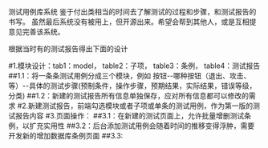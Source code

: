 测试用例库系统
鉴于付出类相当的时间去了解测试的过程和步骤，和测试报告的书写。
虽然最后系统没有被用上，但开源出来。希望会帮到其他人，或是互相提意见完善该系统。


根据当时有的测试报告得出下面的设计


#1.模块设计：tab1：model， table2：子项， table3：条例， table4：测试报告
    ##1.1：将一条条测试用例分成三个模块，例如 按钮--哪种按钮（退出、攻击、等）--具体的测试步骤(预制条件，操作步骤，预期结果，实际结果，错误等级，分类)
    ##1.2：新建的测试报告所有信息单独保存，应对所有信息都可以修改的需求
#2.新建测试报告，前端勾选模块或者子项或单条的测试用例，作为第一版的测试报告内容
#3.页面操作：
    ##3.1：在新建的测试页面上，允许批量增删测试条例，以扩充实用性
    ##3.2：后台添加测试用例会随着时间的推移变得浮肿，需要开发新的增加数据库条例页面
    ##3.3:

